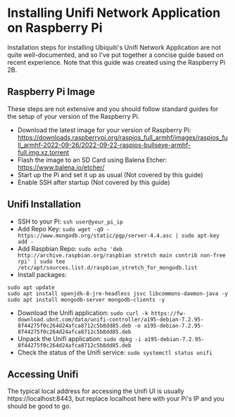 # Installing Unifi Network Application on Raspberry Pi
Installation steps for installing Ubiquiti's Unifi Network Application are not quite well-documented, and so I've put together a concise guide based on recent experience.  Note that this guide was created using the Raspberry Pi 2B.

## Raspberry Pi Image
These steps are not extensive and you should follow standard guides for the setup of your version of the Raspberry Pi.
* Download the latest image for your version of Raspberry Pi: https://downloads.raspberrypi.org/raspios_full_armhf/images/raspios_full_armhf-2022-09-26/2022-09-22-raspios-bullseye-armhf-full.img.xz.torrent
* Flash the image to an SD Card using Balena Etcher: https://www.balena.io/etcher/
* Start up the Pi and set it up as usual (Not covered by this guide)
* Enable SSH after startup (Not covered by this guide)

## Unifi Installation
* SSH to your Pi: `ssh user@your_pi_ip`
* Add Repo Key: `sudo wget -qO - https://www.mongodb.org/static/pgp/server-4.4.asc | sudo apt-key add -`
* Add Raspbian Repo: `sudo echo 'deb http://archive.raspbian.org/raspbian stretch main contrib non-free rpi' | sudo tee /etc/apt/sources.list.d/raspbian_stretch_for_mongodb.list`
* Install packages:
```
sudo apt update
sudo apt install openjdk-8-jre-headless jsvc libcommons-daemon-java -y
sudo apt install mongodb-server mongodb-clients -y
```
* Download the Unifi application: `sudo curl -k https://fw-download.ubnt.com/data/unifi-controller/a195-debian-7.2.95-8f44275f0c264d24afca8712c5b8dd85.deb -o a195-debian-7.2.95-8f44275f0c264d24afca8712c5b8dd85.deb`
* Unpack the Unifi application: `sudo dpkg -i a195-debian-7.2.95-8f44275f0c264d24afca8712c5b8dd85.deb`
* Check the status of the Unifi service: `sudo systemctl status unifi`

## Accessing Unifi
The typical local address for accessing the Unifi UI is usually https://localhost:8443, but replace localhost here with your Pi's IP and you should be good to go.
